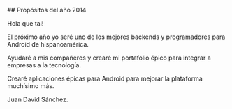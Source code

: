 ## Propósitos del año 2014

Hola que tal!

El próximo año yo seré uno de los mejores backends y programadores para Android de hispanoamérica.

Ayudaré a mis compañeros y crearé mi portafolio épico para integrar a empresas a la tecnología.

Crearé aplicaciones épicas para Android para mejorar la plataforma muchísimo más.

Juan David Sánchez.
